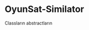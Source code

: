 # OyunSat-Similator
Classların abstractların 
<!--stackedit_data:
eyJoaXN0b3J5IjpbMTcyNTg4MDg5N119
-->